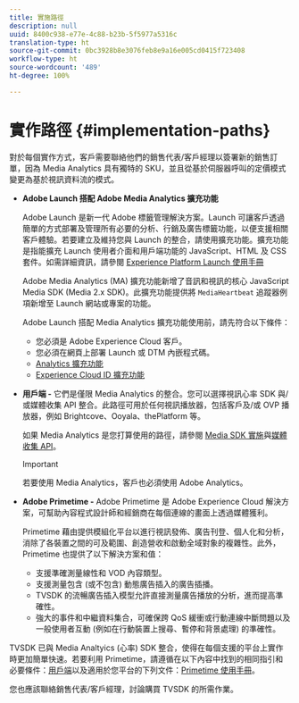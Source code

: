 ```yaml
---
title: 實施路徑
description: null
uuid: 8400c938-e77e-4c88-b23b-5f5977a5316c
translation-type: ht
source-git-commit: 0bc3928b8e3076feb8e9a16e005cd0415f723408
workflow-type: ht
source-wordcount: '489'
ht-degree: 100%

---
```



# 實作路徑 {#implementation-paths}

對於每個實作方式，客戶需要聯絡他們的銷售代表/客戶經理以簽署新的銷售訂單，因為 Media Analytics 具有獨特的 SKU，並且從基於伺服器呼叫的定價模式變更為基於視訊資料流的模式。

* **Adobe Launch 搭配 Adobe Media Analytics 擴充功能**

   Adobe Launch 是新一代 Adobe 標籤管理解決方案。Launch 可讓客戶透過簡單的方式部署及管理所有必要的分析、行銷及廣告標籤功能，以便支援相關客戶體驗。若要建立及維持您與 Launch 的整合，請使用擴充功能。擴充功能是指能擴充 Launch 使用者介面和用戶端功能的 JavaScript、HTML 及 CSS 套件。如需詳細資訊，請參閱 [Experience Platform Launch 使用手冊](https://docs.adobe.com/content/help/zh-Hant/launch/using/overview.html)

   Adobe Media Analytics (MA) 擴充功能新增了音訊和視訊的核心 JavaScript Media SDK (Media 2.x SDK)。此擴充功能提供將 `MediaHeartbeat` 追蹤器例項新增至 Launch 網站或專案的功能。

   Adobe Launch 搭配 Media Analytics 擴充功能使用前，請先符合以下條件：
   * 您必須是 Adobe Experience Cloud 客戶。
   * 您必須在網頁上部署 Launch 或 DTM 內嵌程式碼。
   * [Analytics 擴充功能](https://docs.adobe.com/content/help/zh-Hant/launch/using/extensions-ref/adobe-extension/analytics-extension/overview.html)
   * [Experience Cloud ID 擴充功能](https://docs.adobe.com/content/help/zh-Hant/launch/using/extensions-ref/adobe-extension/id-service-extension/overview.html)


* **用戶端 -** 它們是僅限 Media Analytics 的整合。您可以選擇視訊心率 SDK 與/或媒體收集 API 整合。此路徑可用於任何視訊播放器，包括客戶及/或 OVP 播放器，例如 Brightcove、Ooyala、thePlatform 等。

   如果 Media Analytics 是您打算使用的路徑，請參閱 [Media SDK 實施](/help/sdk-implement/setup/setup-overview.md)與[媒體收集 API](/help/media-collection-api/mc-api-overview.md)。

   >[!IMPORTANT]
   >
   >若要使用 Media Analytics，客戶也必須使用 Adobe Analytics。

* **Adobe Primetime -** Adobe Primetime 是 Adobe Experience Cloud 解決方案，可幫助內容程式設計師和經銷商在每個連線的畫面上透過媒體獲利。

   Primetime 藉由提供模組化平台以進行視訊發佈、廣告刊登、個人化和分析，消除了各裝置之間的可及範圍、創造營收和啟動全域對象的複雜性。此外，Primetime 也提供了以下解決方案和值：

   * 支援準確測量線性和 VOD 內容類型。
   * 支援測量包含 (或不包含) 動態廣告插入的廣告插播。
   * TVSDK 的流暢廣告插入模型允許直接測量廣告播放的分析，進而提高準確性。
   * 強大的事件和中繼資料集合，可確保跨 QoS 緩衝或行動連線中斷問題以及一般使用者互動 (例如在行動裝置上搜尋、暫停和背景處理) 的準確性。
<!--
   * Integrated support for Nielsen DTVR (linear) with ID3 metadata and DCR with CMS metadata.
-->

TVSDK 已與 Media Analtyics (心率) SDK 整合，使得在每個支援的平台上實作時更加簡單快速。<!--Primetime also supports the partnership with Nielsen.-->若要利用 Primetime，請遵循在以下內容中找到的相同指引和必要條件：[用戶端](/help/intro-to-ava/implementation-paths/client-side-path.md)以及適用於您平台的下列文件：[Primetime 使用手冊](https://helpx.adobe.com/tw/primetime/user-guide.html)。

您也應該聯絡銷售代表/客戶經理，討論購買 TVSDK 的所需作業。
